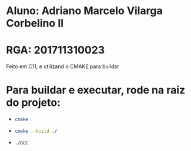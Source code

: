 # Aluno: Adriano Marcelo Vilarga Corbelino II
# RGA: 201711310023

Feito em C11, e utilizand o CMAKE para buildar

# Para buildar e executar, rode na raiz do projeto:
- ```bash
  cmake .
  ```
- ```bash
  cmake --build ./
  ```
- ```bash
  ./GCC
  ```
